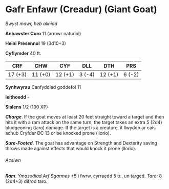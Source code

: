 # Gafr Enfawr (Creadur) (Giant Goat)

*Bwyst mawr, heb aliniad*

**Anhawster Curo** 11 (armwr naturiol)

**Heini Presennol** 19 (3d10+3)

**Cyflymder** 40 ft.

| CRF     | CHW     | CYF     | DLL    | DTH     | PRS    |
|---------|---------|---------|--------|---------|--------|
| 17 (+3) | 11 (+0) | 12 (+1) | 3 (-4) | 12 (+1) | 6 (-2) |

**Synhwyrau** Canfyddiad goddefol 11

**Ieithoedd** -

**Sialens** 1/2 (100 XP)

***Charge***. If the goat moves at least 20 feet straight toward a target and then hits it with a ram attack on the same turn, the target takes an extra 5 (2d4) bludgeoning (taro) damage. If the target is a creature, it llwyddo ar cais achub Cryfder DC 13 or be knocked prone (llorio).

***Sure-Footed***. The goat has advantage on Strength and Dexterity saving throws made against effects that would knock it prone (llorio).

###### Acsiwn

***Ram***. *Ymosodiad Arf Sgarmes* +5 i fwrw, cyrraedd 5 tr., un targed. *Taro:* 8 (2d4+3) difrod taro.